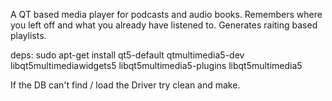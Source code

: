 A QT based media player for podcasts and audio books. Remembers where you left off and what you already have listened to. Generates raiting based playlists.

deps:
sudo apt-get install qt5-default qtmultimedia5-dev libqt5multimediawidgets5 libqt5multimedia5-plugins libqt5multimedia5

If the DB can't find / load the Driver try clean and make.
